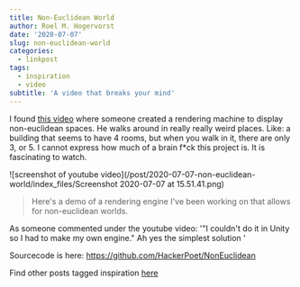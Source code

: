 ```yaml
---
title: Non-Euclidean World
author: Roel M. Hogervorst
date: '2020-07-07'
slug: non-euclidean-world
categories:
  - linkpost
tags:
  - inspiration
  - video
subtitle: 'A video that breaks your mind'
---
```

I found [this video](https://www.youtube.com/watch?v=kEB11PQ9Eo8&feature=youtu.be) where someone created a rendering machine to display non-euclidean spaces. He walks around in really really weird places. Like: a building that seems to have 4 rooms, but when you walk in it, there are only 3, or 5. I cannot express how much of a brain f*ck this project is. It is fascinating to watch.

![screenshot of youtube video](/post/2020-07-07-non-euclidean-world/index_files/Screenshot 2020-07-07 at 15.51.41.png)

>Here's a demo of a rendering engine I've been working on that allows for non-euclidean worlds.

As someone commented under the youtube video:  '"I couldn't do it in Unity so I had to make my own engine." Ah yes the simplest solution '


Sourcecode is here: <https://github.com/HackerPoet/NonEuclidean>


Find other posts tagged inspiration [here](https://notes.rmhogervorst.nl/categories/inspiration/)
